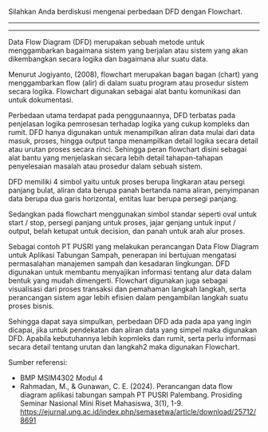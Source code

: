 Silahkan Anda berdiskusi mengenai perbedaan DFD dengan Flowchart.

-----------------------------------------------------------------
-----------------------------------------------------------------

Data Flow Diagram (DFD) merupakan sebuah metode untuk menggambarkan bagaimana sistem yang berjalan atau sistem yang akan dikembangkan secara logika dan bagaimana alur suatu data.

Menurut Jogiyanto, (2008), flowchart merupakan bagan bagan (chart) yang menggambarkan flow (alir) di dalam suatu program atau prosedur sistem secara logika. Flowchart digunakan sebagai alat bantu komunikasi dan untuk dokumentasi.

Perbedaan utama terdapat pada penggunaannya, DFD terbatas pada penjelasan logika pemrosesan terhadap logika yang cukup kompleks dan rumit. DFD hanya digunakan untuk menampilkan aliran data mulai dari data masuk, proses, hingga output tanpa menampilkan detail logika secara detail atau urutan proses secara rinci. Sehingga peran flowchart disini sebagai alat bantu yang menjelaskan secara lebih detail tahapan-tahapan penyelesaian masalah atau prosedur dalam sebuah sistem.

DFD memiliki 4 simbol yaitu untuk proses berupa lingkaran atau persegi panjang bulat, aliran data berupa panah bertanda nama aliran, penyimpanan data berupa dua garis horizontal, entitas luar berupa persegi panjang.

Sedangkan pada flowchart menggunakan simbol standar seperti oval untuk start / stop, persegi panjang untuk proses, jajar genjang untuk input / output, belah ketupat untuk decision, dan panah untuk arah alur proses.

Sebagai contoh PT PUSRI yang melakukan perancangan Data Flow Diagram untuk Aplikasi Tabungan Sampah, penerapan ini bertujuan mengatasi permasalahan manajemen sampah dan kesadaran lingkungan. DFD digunakan untuk membantu menyajikan informasi tentang alur data dalam bentuk yang mudah dimengerti. Flowchart digunakan juga sebagai visualisasi dari proses transaksi dan pemahaman langkah langkah, serta perancangan sistem agar lebih efisien dalam pengambilan langkah suatu proses bisnis.

Sehingga dapat saya simpulkan, perbedaan DFD ada pada apa yang ingin dicapai, jika untuk pendekatan dan aliran data yang simpel maka digunakan DFD. Apabila kebutuhannya lebih kopmleks dan rumit, serta perlu informasi secara detail tentang urutan dan langkah2 maka digunakan Flowchart.

Sumber referensi:
- BMP MSIM4302 Modul 4
- Rahmadan, M., & Gunawan, C. E. (2024). Perancangan data flow diagram aplikasi tabungan sampah PT PUSRI Palembang. Prosiding Seminar Nasional Mini Riset Mahasiswa, 3(1), 1-9. https://ejurnal.ung.ac.id/index.php/semasetwa/article/download/25712/8691